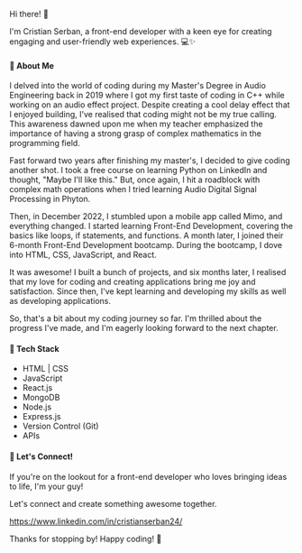 Hi there! 👋

I'm Cristian Serban, a front-end developer with a keen eye for creating engaging and user-friendly web experiences. 💻✨

#### 🚀 About Me

I delved into the world of coding during my Master's Degree in Audio Engineering back in 2019 where I got my first taste of coding in C++ while working on an audio effect project. Despite creating a cool delay effect that I enjoyed building, I’ve realised that coding might not be my true calling. This awareness dawned upon me when my teacher emphasized the importance of having a strong grasp of complex mathematics in the programming field.

Fast forward two years after finishing my master's, I decided to give coding another shot. I took a free course on learning Python on LinkedIn and thought, "Maybe I'll like this." But, once again, I hit a roadblock with complex math operations when I tried learning Audio Digital Signal Processing in Phyton.

Then, in December 2022, I stumbled upon a mobile app called Mimo, and everything changed. I started learning Front-End Development, covering the basics like loops, if statements, and functions. A month later, I joined their 6-month Front-End Development bootcamp. During the bootcamp, I dove into HTML, CSS, JavaScript, and React.

It was awesome! I built a bunch of projects, and six months later, I realised that my love for coding and creating applications bring me joy and satisfaction. Since then, I've kept learning and developing my skills as well as developing applications.

So, that's a bit about my coding journey so far. I'm thrilled about the progress I've made, and I'm eagerly looking forward to the next chapter.

#### 🔧 Tech Stack

- HTML | CSS
- JavaScript
- React.js
- MongoDB
- Node.js
- Express.js
- Version Control (Git)
- APIs

#### 🤝 Let's Connect!

If you're on the lookout for a front-end developer who loves bringing ideas to life, I'm your guy!
       
Let's connect and create something awesome together.

https://www.linkedin.com/in/cristianserban24/

Thanks for stopping by! Happy coding! 🚀

<!---
ChrisserDev/ChrisserDev is a ✨ special ✨ repository because its `README.md` (this file) appears on your GitHub profile.
You can click the Preview link to take a look at your changes.
--->
